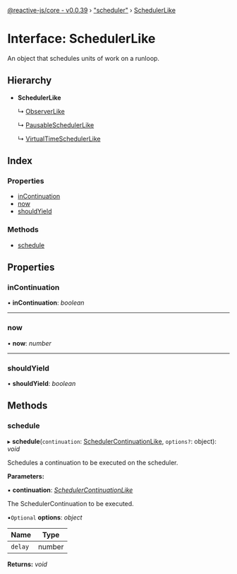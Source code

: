 [@reactive-js/core - v0.0.39](../README.md) › ["scheduler"](../modules/_scheduler_.md) › [SchedulerLike](_scheduler_.schedulerlike.md)

# Interface: SchedulerLike

An object that schedules units of work on a runloop.

## Hierarchy

* **SchedulerLike**

  ↳ [ObserverLike](_observable_.observerlike.md)

  ↳ [PausableSchedulerLike](_scheduler_.pausableschedulerlike.md)

  ↳ [VirtualTimeSchedulerLike](_scheduler_.virtualtimeschedulerlike.md)

## Index

### Properties

* [inContinuation](_scheduler_.schedulerlike.md#incontinuation)
* [now](_scheduler_.schedulerlike.md#now)
* [shouldYield](_scheduler_.schedulerlike.md#shouldyield)

### Methods

* [schedule](_scheduler_.schedulerlike.md#schedule)

## Properties

###  inContinuation

• **inContinuation**: *boolean*

___

###  now

• **now**: *number*

___

###  shouldYield

• **shouldYield**: *boolean*

## Methods

###  schedule

▸ **schedule**(`continuation`: [SchedulerContinuationLike](_scheduler_.schedulercontinuationlike.md), `options?`: object): *void*

Schedules a continuation to be executed on the scheduler.

**Parameters:**

▪ **continuation**: *[SchedulerContinuationLike](_scheduler_.schedulercontinuationlike.md)*

The SchedulerContinuation to be executed.

▪`Optional`  **options**: *object*

Name | Type |
------ | ------ |
`delay` | number |

**Returns:** *void*
